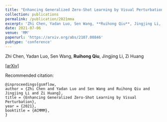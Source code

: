 ```yaml
---
title: "Enhancing Generalized Zero-Shot Learning by Visual Perturbation"
collection: publications
permalink: /publication/2021mma
excerpt: 'Zhi Chen, Yadan Luo, Sen Wang, **Ruihong Qiu**, Jingjing Li, Zi Huang'
date: 2021-07-06
venue: 'MM'
paperurl: 'https://arxiv.org/abs/2107.00846'
pubtype: 'conference'
---
```

Zhi Chen, Yadan Luo, Sen Wang, **Ruihong Qiu**, Jingjing Li, Zi Huang

[\[arXiv\]](https://arxiv.org/abs/2107.00846)

Recommended citation:
```
@inproceedings{gsmflow,
author = {Zhi Chen and Yadan Luo and Sen Wang and Ruihong Qiu and Jingjing Li and Zi Huang},
title = {Enhancing Generalized Zero-Shot Learning by Visual Perturbation},
year = {2021},
booktitle = {ACMMM},
}
```